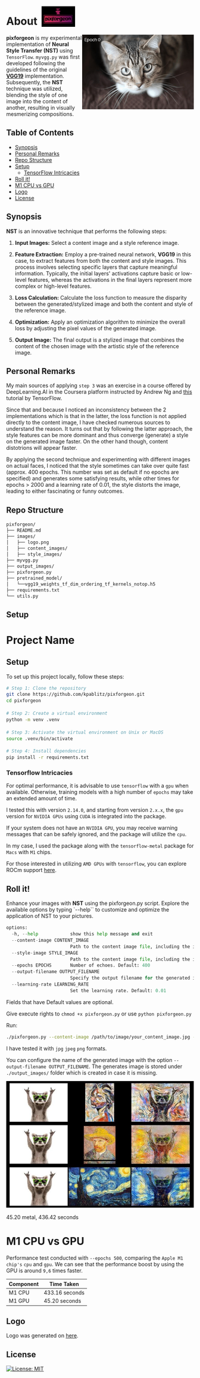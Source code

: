 #  About                   <img src="images/logo.png" alt="Logo" width="90" height="55" style="margin: -1% 1%"> 
<img align="right" width="300" height="auto" src="images/animation.gif">

**pixforgeon** is my experimental implementation of **Neural Style Transfer (NST)** using `TensorFlow`. `myvgg.py` was first developed following the guidelines of the original [**VGG19**](https://arxiv.org/pdf/1409.1556.pdf) implementation. Subsequently, the **NST** technique was utilized, blending the style of one image into the content of another, resulting in visually mesmerizing compositions.

## Table of Contents
  - [Synopsis](#synopsis)
  - [Personal Remarks](#personal-remarks)
  - [Repo Structure](#repo-structure)
  - [Setup](setup)
    - [TensorFlow Intricacies](#tensorflow-intricacies)
  - [Roll it!](#roll-it)
  - [M1 CPU vs GPU](#m1-cpu-vs-gpu)
  - [Logo](#logo)
  - [License](#license)

## Synopsis
**NST** is an innovative technique that performs the following steps:

1. **Input Images:** Select a content image and a style reference image.

2. **Feature Extraction:** Employ a pre-trained neural network, **VGG19** in this case, to extract features from both the content and style images. This process involves selecting specific layers that capture meaningful information. Typically, the initial layers' activations capture basic or low-level features, whereas the activations in the final layers represent more complex or high-level features.

3. **Loss Calculation:** Calculate the loss function to measure the disparity between the generated/stylized image and both the content and style of the reference image. 

4. **Optimization:** Apply an optimization algorithm to minimize the overall loss by adjusting the pixel values of the generated image.

5. **Output Image:** The final output is a stylized image that combines the content of the chosen image with the artistic style of the reference image.

## Personal Remarks
My main sources of applying `step 3` was an exercise in a course offered by DeepLearning.AI in the Coursera platform instructed by Andrew Ng and  [this](https://www.tensorflow.org/tutorials/generative/style_transfer) tutorial by TensorFlow. 

Since that and because I noticed an inconsistency between the 2 implementations which is that in the latter, the loss function is not applied directly to the content image, I have checked numerous sources to understand the reason. It turns out that by following the latter approach, the style features can be more dominant and thus converge (generate) a style on the generated image faster. On the other hand though, content distotrions will appear faster.

By applying the second technique and experimenting with different images on actual faces, I noticed that the style sometimes can take over quite fast (approx. 400 epochs. This number was set as default if no epochs are specified) and generates some satisfying results, while other times for epochs > 2000 and a learning rate of 0.01, the style distorts the image, leading to either fascinating or funny outcomes.

## Repo Structure
```
pixforgeon/
├── README.md
├── images/
│   ├── logo.png
│   ├── content_images/
│   ├── style_images/
├── myvgg.py
├── output_images/
├── pixforgeon.py
├── pretrained_model/
│   └──vgg19_weights_tf_dim_ordering_tf_kernels_notop.h5 
├── requirements.txt
└── utils.py
```
## Setup

# Project Name

## Setup

To set up this project locally, follow these steps:

```bash
# Step 1: Clone the repository
git clone https://github.com/kpablitz/pixforgeon.git
cd pixforgeon

# Step 2: Create a virtual environment
python -m venv .venv

# Step 3: Activate the virtual environment on Unix or MacOS
source .venv/bin/activate

# Step 4: Install dependencies
pip install -r requirements.txt
```

### Tensorflow Intricacies

For optimal performance, it is advisable to use `tensorflow` with a `gpu` when available. Otherwise, training models with a high number of `epochs` may take an extended amount of time.

I tested this with version `2.14.0`, and starting from version `2.x.x`, the `gpu` version for `NVIDIA GPUs` using `CUDA` is integrated into the package.

If your system does not have an `NVIDIA GPU`, you may receive warning messages that can be safely ignored, and the package will utilize the `cpu`.

In my case, I used the package along with the `tensorflow-metal` package for `Macs` with `M1` chips.

For those interested in utilizing `AMD GPUs` with `tensorflow`, you can explore ROCm support [here](https://rocm.docs.amd.com/en/latest/how_to/tensorflow_install/tensorflow_install.html).




## Roll it!

Enhance your images with **NST** using the pixforgeon.py script. Explore the available options by typing `--help`` to customize and optimize the application of NST to your pictures.



```python
options:
  -h, --help            show this help message and exit
  --content-image CONTENT_IMAGE
                        Path to the content image file, including the image name. Example: /path/to/image/your_content_image.jpg
  --style-image STYLE_IMAGE
                        Path to the content image file, including the image name. Example: /path/to/image/your_style_image.jpg
  --epochs EPOCHS       Number of echoes. Default: 400
  --output-filename OUTPUT_FILENAME
                        Specify the output filename for the generated image. Default: stylized_image.jpg
  --learning-rate LEARNING_RATE
                        Set the learning rate. Default: 0.01
```

Fields that have Default values are optional.

Give execute rights to `chmod +x pixforgeon.py` or use `python pixforgeon.py`  

Run: 

```bash
./pixforgeon.py --content-image /path/to/image/your_content_image.jpg --style-image /path/to/image/your_style_image.jpg
```

I have tested it with `jpg` `jpeg` `png` formats.

You can configure the name of the generated image with the option `--output-filename OUTPUT_FILENAME`. The generates image is stored under `./output_images/` folder which is created in case it is missing.

![NST_Output_Plot](images/NST_outputs_plot.jpg)


45.20 metal, 436.42 seconds

# M1 CPU vs GPU

Performance test conducted with `--epochs 500`, comparing the `Apple M1 chip's` `cpu` and `gpu`. We can see that the performance boost by using the GPU is around `9,6` times faster.

| Component | Time Taken |
|-----------|------------|
| M1 CPU    | 433.16 seconds |
| M1 GPU    | 45.20 seconds  |


## Logo
Logo was generated on [here](https://logo.com/).

## License 

[![License: MIT](https://img.shields.io/badge/License-MIT-yellow.svg)](https://opensource.org/licenses/MIT)
